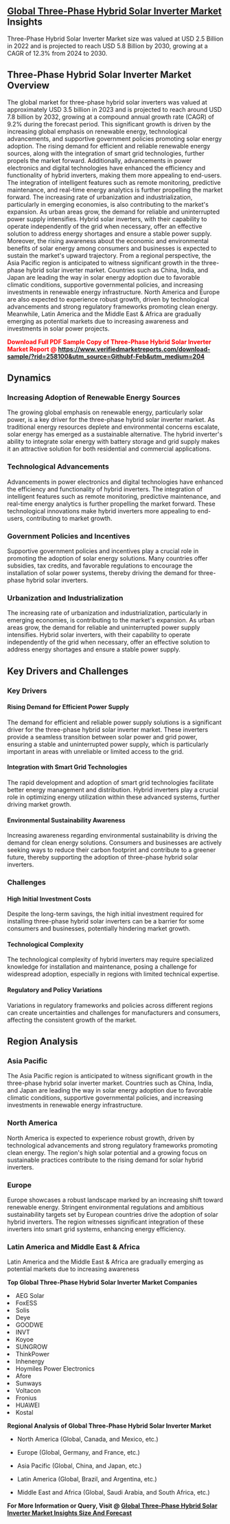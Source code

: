 <h2><a href="https://www.verifiedmarketreports.com/download-sample/?rid=258100&amp;utm_source=Githubf&amp;utm_medium=204" target="_blank">Global Three-Phase Hybrid Solar Inverter Market</a> Insights</h2><p>Three-Phase Hybrid Solar Inverter Market size was valued at USD 2.5 Billion in 2022 and is projected to reach USD 5.8 Billion by 2030, growing at a CAGR of 12.3% from 2024 to 2030.</p><p> <h2>Three-Phase Hybrid Solar Inverter Market Overview</h2> <p>The global market for three-phase hybrid solar inverters was valued at approximately USD 3.5 billion in 2023 and is projected to reach around USD 7.8 billion by 2032, growing at a compound annual growth rate (CAGR) of 9.2% during the forecast period. This significant growth is driven by the increasing global emphasis on renewable energy, technological advancements, and supportive government policies promoting solar energy adoption. The rising demand for efficient and reliable renewable energy sources, along with the integration of smart grid technologies, further propels the market forward. Additionally, advancements in power electronics and digital technologies have enhanced the efficiency and functionality of hybrid inverters, making them more appealing to end-users. The integration of intelligent features such as remote monitoring, predictive maintenance, and real-time energy analytics is further propelling the market forward. The increasing rate of urbanization and industrialization, particularly in emerging economies, is also contributing to the market's expansion. As urban areas grow, the demand for reliable and uninterrupted power supply intensifies. Hybrid solar inverters, with their capability to operate independently of the grid when necessary, offer an effective solution to address energy shortages and ensure a stable power supply. Moreover, the rising awareness about the economic and environmental benefits of solar energy among consumers and businesses is expected to sustain the market's upward trajectory. From a regional perspective, the Asia Pacific region is anticipated to witness significant growth in the three-phase hybrid solar inverter market. Countries such as China, India, and Japan are leading the way in solar energy adoption due to favorable climatic conditions, supportive governmental policies, and increasing investments in renewable energy infrastructure. North America and Europe are also expected to experience robust growth, driven by technological advancements and strong regulatory frameworks promoting clean energy. Meanwhile, Latin America and the Middle East & Africa are gradually emerging as potential markets due to increasing awareness and investments in solar power projects. </p> <p><strong><p><span class=""><span style="color: #ff0000;"><strong>Download Full PDF Sample Copy of Three-Phase Hybrid Solar Inverter Market Report</strong> @ </span><a href="https://www.verifiedmarketreports.com/download-sample/?rid=258100&amp;utm_source=Githubf-Feb&amp;utm_medium=204" target="_blank">https://www.verifiedmarketreports.com/download-sample/?rid=258100&amp;utm_source=Githubf-Feb&amp;utm_medium=204</a></span></p></strong></p> <h2>Dynamics</h2> <h3>Increasing Adoption of Renewable Energy Sources</h3> <p>The growing global emphasis on renewable energy, particularly solar power, is a key driver for the three-phase hybrid solar inverter market. As traditional energy resources deplete and environmental concerns escalate, solar energy has emerged as a sustainable alternative. The hybrid inverter's ability to integrate solar energy with battery storage and grid supply makes it an attractive solution for both residential and commercial applications. </p> <h3>Technological Advancements</h3> <p>Advancements in power electronics and digital technologies have enhanced the efficiency and functionality of hybrid inverters. The integration of intelligent features such as remote monitoring, predictive maintenance, and real-time energy analytics is further propelling the market forward. These technological innovations make hybrid inverters more appealing to end-users, contributing to market growth. </p> <h3>Government Policies and Incentives</h3> <p>Supportive government policies and incentives play a crucial role in promoting the adoption of solar energy solutions. Many countries offer subsidies, tax credits, and favorable regulations to encourage the installation of solar power systems, thereby driving the demand for three-phase hybrid solar inverters. </p> <h3>Urbanization and Industrialization</h3> <p>The increasing rate of urbanization and industrialization, particularly in emerging economies, is contributing to the market's expansion. As urban areas grow, the demand for reliable and uninterrupted power supply intensifies. Hybrid solar inverters, with their capability to operate independently of the grid when necessary, offer an effective solution to address energy shortages and ensure a stable power supply. </p> <h2>Key Drivers and Challenges</h2> <h3>Key Drivers</h3> <h4>Rising Demand for Efficient Power Supply</h4> <p>The demand for efficient and reliable power supply solutions is a significant driver for the three-phase hybrid solar inverter market. These inverters provide a seamless transition between solar power and grid power, ensuring a stable and uninterrupted power supply, which is particularly important in areas with unreliable or limited access to the grid. </p> <h4>Integration with Smart Grid Technologies</h4> <p>The rapid development and adoption of smart grid technologies facilitate better energy management and distribution. Hybrid inverters play a crucial role in optimizing energy utilization within these advanced systems, further driving market growth. </p> <h4>Environmental Sustainability Awareness</h4> <p>Increasing awareness regarding environmental sustainability is driving the demand for clean energy solutions. Consumers and businesses are actively seeking ways to reduce their carbon footprint and contribute to a greener future, thereby supporting the adoption of three-phase hybrid solar inverters. </p> <h3>Challenges</h3> <h4>High Initial Investment Costs</h4> <p>Despite the long-term savings, the high initial investment required for installing three-phase hybrid solar inverters can be a barrier for some consumers and businesses, potentially hindering market growth. </p> <h4>Technological Complexity</h4> <p>The technological complexity of hybrid inverters may require specialized knowledge for installation and maintenance, posing a challenge for widespread adoption, especially in regions with limited technical expertise. </p> <h4>Regulatory and Policy Variations</h4> <p>Variations in regulatory frameworks and policies across different regions can create uncertainties and challenges for manufacturers and consumers, affecting the consistent growth of the market. </p> <h2>Region Analysis</h2> <h3>Asia Pacific</h3> <p>The Asia Pacific region is anticipated to witness significant growth in the three-phase hybrid solar inverter market. Countries such as China, India, and Japan are leading the way in solar energy adoption due to favorable climatic conditions, supportive governmental policies, and increasing investments in renewable energy infrastructure. </p> <h3>North America</h3> <p>North America is expected to experience robust growth, driven by technological advancements and strong regulatory frameworks promoting clean energy. The region's high solar potential and a growing focus on sustainable practices contribute to the rising demand for solar hybrid inverters. </p> <h3>Europe</h3> <p>Europe showcases a robust landscape marked by an increasing shift toward renewable energy. Stringent environmental regulations and ambitious sustainability targets set by European countries drive the adoption of solar hybrid inverters. The region witnesses significant integration of these inverters into smart grid systems, enhancing energy efficiency. </p> <h3>Latin America and Middle East & Africa</h3> <p>Latin America and the Middle East & Africa are gradually emerging as potential markets due to increasing awareness</p><p><strong>Top Global Three-Phase Hybrid Solar Inverter Market Companies</strong></p><div data-test-id=""><p><li>AEG Solar</li><li> FoxESS</li><li> Solis</li><li> Deye</li><li> GOODWE</li><li> INVT</li><li> Koyoe</li><li> SUNGROW</li><li> ThinkPower</li><li> Inhenergy</li><li> Hoymiles Power Electronics</li><li> Afore</li><li> Sunways</li><li> Voltacon</li><li> Fronius</li><li> HUAWEI</li><li> Kostal</li></p><div><strong>Regional Analysis of&nbsp;Global Three-Phase Hybrid Solar Inverter Market</strong></div><ul><li dir="ltr"><p dir="ltr">North America&nbsp;(Global, Canada, and Mexico, etc.)</p></li><li dir="ltr"><p dir="ltr">Europe (Global, Germany, and France, etc.)</p></li><li dir="ltr"><p dir="ltr">Asia Pacific&nbsp;(Global, China, and Japan, etc.)</p></li><li dir="ltr"><p dir="ltr">Latin America&nbsp;(Global, Brazil, and Argentina, etc.)</p></li><li dir="ltr">Middle East and Africa&nbsp;(Global, Saudi Arabia, and South Africa, etc.)</li></ul><p><strong>For More Information or Query, Visit @&nbsp;</strong><strong><a href="https://www.verifiedmarketreports.com/product/three-phase-hybrid-solar-inverter-market/?utm_source=Githubf&amp;utm_medium=204" target="_blank">Global Three-Phase Hybrid Solar Inverter Market Insights Size And Forecast</a></strong></p></div>

